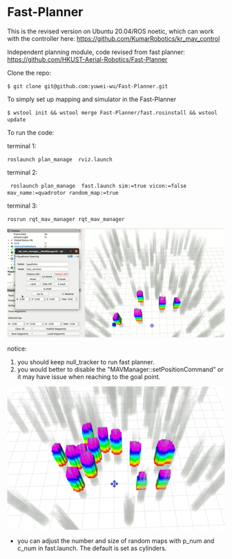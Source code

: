 # Fast-Planner 

This is the revised version on Ubuntu 20.04/ROS noetic, which can work with the controller here: https://github.com/KumarRobotics/kr_mav_control

Independent planning module, code revised from fast planner: https://github.com/HKUST-Aerial-Robotics/Fast-Planner


Clone the repo:

```console
$ git clone git@github.com:yuwei-wu/Fast-Planner.git

```
To simply set up mapping and simulator in the Fast-Planner

```console
$ wstool init && wstool merge Fast-Planner/fast.rosinstall && wstool update
```

To run the code:

terminal 1:

```
roslaunch plan_manage  rviz.launch

```
terminal 2:

```
 roslaunch plan_manage  fast.launch sim:=true vicon:=false mav_name:=quadrotor random_map:=true
```

terminal 3:

```
rosrun rqt_mav_manager rqt_mav_manager

```
![](docs/eg.gif)

notice: 
1. you should keep null_tracker to run fast planner.
2. you would better to disable the "MAVManager::setPositionCommand" or it may have issue when reaching to the goal point.



![](docs/map.png)

* you can adjust the number and size of random maps with p\_num and c\_num in fast.launch. The default is set as cylinders.


